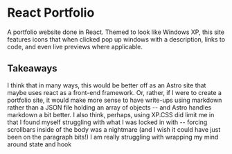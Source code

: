 # React Portfolio

A portfolio website done in React. Themed to look like Windows XP, this site features icons that when clicked pop up windows with a description, links to code, and even live previews where applicable.

## Takeaways

I think that in many ways, this would be better off as an Astro site that maybe uses react as a front-end framework. Or, rather, if I were to create a portfolio site, it would make more sense to have write-ups using markdown rather than a JSON file holding an array of objects -- and Astro handles markdown a bit better. I also think, perhaps, using XP.CSS did limit me in that I found myself struggling with what I was locked in with -- forcing scrollbars inside of the body was a nightmare (and I wish it could have just been on the paragraph bits!) I am really struggling with wrapping my mind around state and hook
